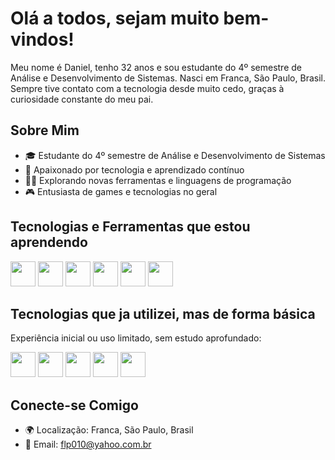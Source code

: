 # Olá a todos, sejam muito bem-vindos!

Meu nome é Daniel, tenho 32 anos e sou estudante do 4º semestre de Análise e Desenvolvimento de Sistemas. Nasci em Franca, São Paulo, Brasil. Sempre tive contato com a tecnologia desde muito cedo, graças à curiosidade constante do meu pai.

## Sobre Mim

- 🎓 Estudante do 4º semestre de Análise e Desenvolvimento de Sistemas
- 🌱 Apaixonado por tecnologia e aprendizado contínuo
- 👨‍💻 Explorando novas ferramentas e linguagens de programação
- 🎮 Entusiasta de games e tecnologias no geral

## Tecnologias e Ferramentas que estou aprendendo
  
<img src="https://cdn.jsdelivr.net/gh/devicons/devicon@latest/icons/java/java-original.svg" width="40" height="40" /> <img loading= "lazy" src="https://cdn.jsdelivr.net/gh/devicons/devicon@latest/icons/javascript/javascript-original.svg" width="40" height="40" /> <img loading= "lazy" src="https://cdn.jsdelivr.net/gh/devicons/devicon@latest/icons/html5/html5-original.svg" width="40" height="40" /> <img loading= "lazy" src="https://cdn.jsdelivr.net/gh/devicons/devicon@latest/icons/css3/css3-original.svg" width="40" height="40" /> <img loading= "lazy" src="https://cdn.jsdelivr.net/gh/devicons/devicon@latest/icons/nodejs/nodejs-original.svg" width="40" height="40" /> <img loading="lazy" src="https://cdn.jsdelivr.net/gh/devicons/devicon/icons/git/git-original.svg" width="40" height="40"/>

## Tecnologias que ja utilizei, mas de forma básica
  Experiência inicial ou uso limitado, sem estudo aprofundado: 


<img loading= "lazy" src="https://cdn.jsdelivr.net/gh/devicons/devicon@latest/icons/python/python-original.svg" width="40" height="40" /> <img loading= "lazy" src="https://cdn.jsdelivr.net/gh/devicons/devicon@latest/icons/pandas/pandas-original.svg" width="40" height="40" /> <img loading= "lazy" src="https://cdn.jsdelivr.net/gh/devicons/devicon@latest/icons/mongodb/mongodb-original.svg" width="40" heigth="40" /> <img loading= "lazy" src="https://cdn.jsdelivr.net/gh/devicons/devicon@latest/icons/figma/figma-original.svg" width="40" height="40" /> <img loading="lazy" src="https://cdn.jsdelivr.net/gh/devicons/devicon@latest/icons/slack/slack-original.svg" width="40" height="40" />
          

          
          
          
          
    
## Conecte-se Comigo

- 🌍 Localização: Franca, São Paulo, Brasil
- 📧 Email: [flp010@yahoo.com.br](mailto:flp010@yahoo.com.br)
  
